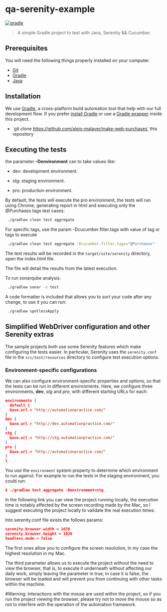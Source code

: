 # qa-serenity-example

[![gradle](https://img.shields.io/badge/gradle-v6.1.X-yellow.svg)](https://gradle.org/install/)


>A simple Gradle project to test with Java, Serenity && Cucumber.

## Prerequisites

You will need the following things properly installed on your computer.

* [Git](http://git-scm.com/)
* [Gradle](https://gradle.org)
* [Java](https://www.java.com)


## Installation

We use [Gradle](http://www.gradle.org), a cross-platform build automation tool that help with our full development flow.
If you prefer [install Gradle](http://www.gradle.org/installation) or use a [Gradle wrapper](http://www.gradle.org/docs/current/userguide/gradle_wrapper.html) inside this project.

* ´git clone https://github.com/alejo-malaver/make-web-purchases` this repository

##  Executing the tests

the parameter **-Denvironment** can to take values like:

* dev: development environment.
- stg: staging environment.
+ pro: production environment.

By default, the tests will execute the pro environment, the tests will run using Chrome, generating report in html and executing only the @Purchases tags test cases:

```bash
 ./gradlew clean test aggregate
```

For specific tags, use the param -Dcucumber.filter.tags with value of tag or tags to execute

```bash
 ./gradlew clean test aggregate -Dcucumber.filter.tags="@Purchases"
```

The test results will be recorded in the `target/site/serenity` directory, open the index.html file.

The file will detail the results from the latest execution.

To run sonarqube analysis:

```bash
 ./gradlew sonar -x test
```

A code formatter is included that allows you to sort your code after any change, to use it you can run:
```bash
 ./gradlew spotlessApply
```

## Simplified WebDriver configuration and other Serenity extras
The sample projects both use some Serenity features which make configuring the tests easier. In particular, Serenity uses the `serenity.conf` file in the `src/test/resources` directory to configure test execution options.

### Environment-specific configurations
We can also configure environment-specific properties and options, so that the tests can be run in different environments. Here, we configure three environments, __dev__, _stg_ and _pro_, with different starting URLs for each:
```json
environments {
  default {
  base.url = "http://automationpractice.com/"
}
dev {
  base.url = "http://dev.automationpractice.com/"
}
stg {
  base.url = "http://stg.automationpractice.com/"
}
pro {
  base.url = "http://automationpractice.com/"
}
}
```

You use the `environment` system property to determine which environment to run against. For example to run the tests in the staging environment, you could run:
```json
$ ./gradlew test aggregate -Denvironment=stg
```
In the following link you can view the project running locally, the execution time is notably affected by the screen recording made by the Mac, so I suggest executing the project locally to validate the real execution times:

Into serenity.conf file exists the follows params:

```json
serenity.browser.width = 1670
serenity.browser.height = 1020
headless.mode = false
```

The first ones allow you to configure the screen resolution, in my case the highest resolution in my Mac.

The third parameter allows us to execute the project without the need to view the browser, that is, to execute it underneath without affecting our daily work, simply leaving the parameter in true, in case it is false, the browser will be loaded and will prevent you from continuing with other tasks within the machine.

#Warning: 
Interactions with the mouse are used within the project, so if you run the project viewing the browser, please try not to move the mouse so as not to interfere with the operation of the automation framework.